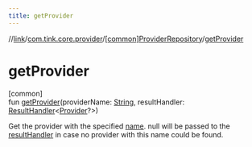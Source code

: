 ```yaml
---
title: getProvider
---
```

//[link](../../../index.html)/[com.tink.core.provider](../index.html)/[[common]ProviderRepository](index.html)/[getProvider](get-provider.html)



# getProvider



[common]\
fun [getProvider](get-provider.html)(providerName: [String](https://kotlinlang.org/api/latest/jvm/stdlib/kotlin/-string/index.html), resultHandler: [ResultHandler](../../com.tink.service.handler/[common]-result-handler/index.html)&lt;[Provider](../../com.tink.model.provider/[common]-provider/index.html)?&gt;)



Get the provider with the specified [name](../../com.tink.model.provider/[common]-provider/name.html). null will be passed to the [resultHandler](get-provider.html) in case no provider with this name could be found.




